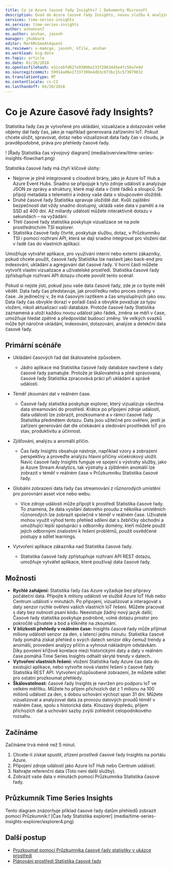 ```yaml
---
title: Co je Azure časové řady Insights? | Dokumenty Microsoft
description: Úvod do Azure časové řady Insights, novou službu k analýze dat řady čas a řešení IoT.
services: time-series-insights
ms.service: time-series-insights
author: ashannon7
ms.author: anshan, jasonh
manager: jhubbard
editor: MarkMcGeeAtAquent
ms.reviewer: v-mamcge, jasonh, kfile, anshan
ms.workload: big-data
ms.topic: article
ms.date: 01/26/2018
ms.openlocfilehash: e31cebfd027e93096e233f2963445e4fc50a7e9d
ms.sourcegitcommit: 59914a06e1f337399e4db3c6f3bc15c573079832
ms.translationtype: MT
ms.contentlocale: cs-CZ
ms.lasthandoff: 04/20/2018
---
```

# <a name="what-is-azure-time-series-insights"></a>Co je Azure časové řady Insights?

Statistika řady čas je vytvořené pro ukládání, vizualizace a dotazování velké objemy dat řady čas, jako je například generovaná zařízeními IoT.  Pokud chcete uložit, spravovat, dotaz nebo vizualizovat data řady čas v cloudu, je pravděpodobné, práva pro přehledy časové řady.  

! [Řady Statistika čas vývojový diagram] (media/overview/time-series-insights-flowchart.png)

Statistika časové řady má čtyři klíčové úlohy:

- Nejprve je plně integrované s cloudové brány, jako je Azure IoT Hub a Azure Event Hubs. Snadno se připojuje k tyto zdroje událostí a analyzuje JSON ze zprávy a struktury, které mají data v čisté řádků a sloupců. Se připojí metadata s telemetrií a indexy vaše data v sloupcovém úložiště.
- Druhé časové řady Statistika spravuje úložiště dat. Kvůli zajištění bezpečnosti dat vždy snadno dostupný, ukládá vaše data v paměti a na SSD až 400 dní. Až miliardy událostí můžete interaktivně dotazu v sekundách – na vyžádání.
- Třetí časové řady statistika poskytuje vizualizace se na pole prostřednictvím TSI explorer.  
- Statistika časové řady čtvrté, poskytuje službu, dotaz, v Průzkumníku TSI i pomocí rozhraní API, která se dají snadno integrovat pro vložení dat v řadě čas do vlastních aplikací.  

Umožňuje vytvářet aplikace, pro využívání interní nebo externí zákazníky, pokud chcete použít, časové řady Statistika lze nastavit jako back-end pro indexování, ukládání a agregování dat časové řady. V horní části můžete vytvořit vlastní vizualizace a uživatelské prostředí.  Statistika časové řady zpřístupňuje rozhraní API dotazu chcete povolit tento scénář.  

Pokud si nejste jistí, pokud jsou vaše data časové řady, zde je co byste měli vědět.  Data řady čas představuje, jak prostředku nebo proces změny v čase.  Je jedinečný v, že má časovým razítkem a čas smysluplných jako osu.  Data řady čas obvykle dorazí v pořadí časů a obvykle považuje za typu vložení, nikoli aktualizaci vaší databáze.  Protože časové řady Statistika zaznamená a uloží každou novou událost jako řádek, změna se měří v čase, umožňuje hledat zpětné a předpovídat budoucí změny.  Ve velkých svazků může být náročné ukládání, indexování, dotazování, analýze a detekční data časové řady.  

## <a name="primary-scenarios"></a>Primární scénáře

- Ukládání časových řad dat škálovatelné způsobem.  
  - Jádro aplikace má Statistika časové řady databáze navržené s daty časové řady pamatujte.  Protože je škálovatelná a plně spravovaná, časové řady Statistika zpracovává práci při ukládání a správě události.

- Téměř zkoumání dat v reálném čase.  
  - Časové řady statistika poskytuje explorer, který vizualizuje všechna data streamování do prostředí.  Krátce po připojení zdroje událostí, data události lze zobrazit, prozkoumané a v rámci časové řady Statistika předmětem dotazu.  Data jsou užitečné pro ověření, jestli je zařízení generování dat dle očekávání a sledování prostředek IoT pro stav, produktivitu a účinnost.  

- Zjišťování, analýzu a anomálií příčin.
  - Čas řady Insights obsahuje nástroje, například vzory a zobrazení perspektivy a proveďte analýzu hlavní příčiny vícekrokový uložit.  Navíc časové řady Insights funguje ve spojení s výstrahy služby, jako je Azure Stream Analytics, tak výstrahy a zjištěném anomálií lze zobrazit v téměř v reálném čase v Průzkumníku Statistika časové řady.  

- Globální zobrazení data řady čas streamování z různorodých umístění pro porovnání asset více nebo webu.
  - Více zdroje událostí může připojit k prostředí Statistika časové řady.  To znamená, že data vysílání datového proudu z několika umístěních různorodých lze zobrazit společně v téměř v reálném čase.  Uživatelé mohou využít výhod tento přehled sdílení dat s žebříčky obchodní a umožňující lepší spolupráci s odborníky domény, kteří můžete použít jejich odbornými znalostmi k řešení problémů, použít osvědčené postupy a sdílet learnings.

- Vytvoření aplikace zákazníka nad Statistika časové řady. 
  - Statistika časové řady zpřístupňuje rozhraní API REST dotazu, umožňuje vytvářet aplikace, které používají data časové řady.

## <a name="capabilities"></a>Možnosti

- **Rychlé zahájení:** Statistika řady čas Azure vyžaduje bez přípravy počáteční data. Připojte k miliony událostí ve službě Azure IoT Hub nebo Centrum událostí v minutách. Po připojení, vizualizovat a interagovat s daty senzor rychle ověření vašich vlastních IoT řešení. Můžete pracovat s daty bez nutnosti psaní kódu.
Neexistuje žádný nový jazyk další; Časové řady statistika poskytuje podrobné, volné dotazu prostor pro pokročilé uživatele a bod a klikněte na zkoumání.
- **V blízkosti přehledy v reálném čase:** Insights časové řady může přijímat miliony událostí senzor za den, s latencí jednu minutu. Statistika časové řady pomáhá získat přehled o svých datech senzor díky čemuž trendy a anomálií, provedení analýzy příčin a vyhnout nákladným odstávkám. Díky povolení křížové korelace mezi historickými daty a daty v reálném čase pomáhá Time Series Insights odhalit skryté trendy v datech.
- **Vytvoření vlastních řešení:** vložení Statistika řady Azure čas data do existující aplikace, nebo vytvořte nová vlastní řešení s časové řady Statistika REST API. Vytvoření přizpůsobené zobrazení, že můžete sdílet pro ostatní prozkoumat přehledy.
- **Škálovatelnost:** časové řady Insights je navržen pro podporu IoT ve velkém měřítku. Můžete ho příjem příchozích dat z 1 milionu na 100 miliónů událostí za den, s dobou uchování výchozí span 31 dní. Můžete vizualizovat a analyzovat data za provozu datových proudů téměř v reálném čase, spolu s historická data. Klouzavý dopředu, příjem příchozích dat a uchování sazby zvýší zohlednit celopodnikového rozsahu.

## <a name="getting-started"></a>Začínáme
Začínáme trvá méně než 5 minut. 

1.  Chcete-li získat spustit, zřízení prostředí časové řady Insights na portálu Azure. 
2.  Připojení zdroje událostí jako Azure IoT Hub nebo Centrum událostí.  
3.  Nahrajte referenční data (Toto není další služby).
4.  Zobrazit vaše data v minutách pomocí Průzkumníka Statistika časové řady.

## <a name="time-series-insights-explorer"></a>Průzkumník Time Series Insights
Tento diagram znázorňuje příklad časové řady datům přehledů zobrazit pomocí Průzkumník:! [Čas řady Statistika explorer] (media/time-series-insights-explorer/explorer4.png)

## <a name="next-steps"></a>Další postup
 - [Prozkoumat pomocí Průzkumníka časové řady statistiky v ukázce prostředí](./time-series-quickstart.md)
 - [Plánování prostředí Statistika časové řady](time-series-insights-environment-planning.md)


